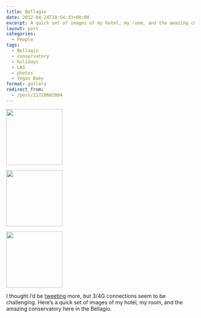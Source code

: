 ```yaml
---
title: Bellagio
date: 2012-04-24T10:54:33+00:00
excerpt: A quick set of images of my hotel, my room, and the amazing conservatory in the Bellagio.
layout: post
categories:
  - People
tags:
  - Bellagio
  - conservatory
  - holidays
  - LAS
  - photos
  - Vegas Baby
format: gallery
redirect_from:
  - /post/21720602004
---
```

<div id='gallery-3' class='gallery galleryid-38 gallery-columns-3 gallery-size-thumbnail gallery1 clearfix'>
  <dl class="gallery-item">
    <dt class="gallery-icon">
      <a href="https://dv8b8dkxht4vb.cloudfront.net/img/tumblr_m2ztmxQrUz1qlv5s6o1_1280-300x300.jpg" title="" rel="gallery1"><img src="https://dv8b8dkxht4vb.cloudfront.net/img/tumblr_m2ztmxQrUz1qlv5s6o1_1280-150x150.jpg" width="150" height="150" alt="" /></a>
    </dt>
  </dl>
  
  <dl class="gallery-item">
    <dt class="gallery-icon">
      <a href="https://dv8b8dkxht4vb.cloudfront.net/img/tumblr_m2ztmxQrUz1qlv5s6o2_1280-300x300.jpg" title="" rel="gallery1"><img src="https://dv8b8dkxht4vb.cloudfront.net/img/tumblr_m2ztmxQrUz1qlv5s6o2_1280-150x150.jpg" width="150" height="150" alt="" /></a>
    </dt>
  </dl>
  
  <dl class="gallery-item">
    <dt class="gallery-icon">
      <a href="https://dv8b8dkxht4vb.cloudfront.net/img/tumblr_m2ztmxQrUz1qlv5s6o3_1280-300x300.jpg" title="" rel="gallery1"><img src="https://dv8b8dkxht4vb.cloudfront.net/img/tumblr_m2ztmxQrUz1qlv5s6o3_1280-150x150.jpg" width="150" height="150" alt="" /></a>
    </dt>
  </dl>
</div>

I thought I’d be [tweeting](http://twitter.com/craigmcn "Twitter") more, but 3/4G connections seem to be challenging. Here’s a quick set of images of my hotel, my room, and the amazing conservatory here in the Bellagio.